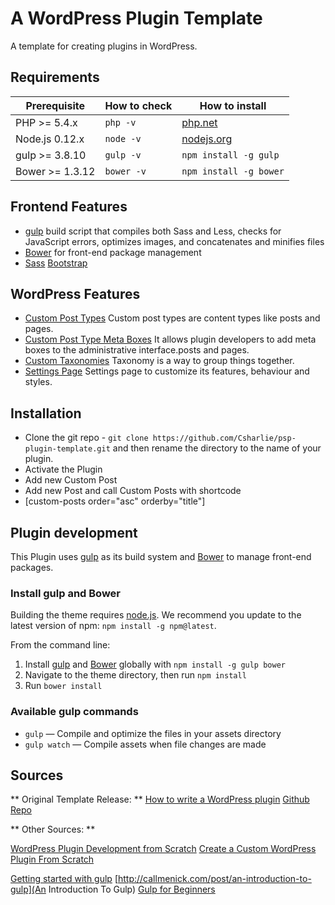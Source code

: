 # A WordPress Plugin Template #

A template for creating plugins in WordPress.

## Requirements

| Prerequisite    | How to check | How to install
| --------------- | ------------ | ------------- |
| PHP >= 5.4.x    | `php -v`     | [php.net](http://php.net/manual/en/install.php) |
| Node.js 0.12.x  | `node -v`    | [nodejs.org](http://nodejs.org/) |
| gulp >= 3.8.10  | `gulp -v`    | `npm install -g gulp` |
| Bower >= 1.3.12 | `bower -v`   | `npm install -g bower` |

## Frontend Features

* [gulp](http://gulpjs.com/) build script that compiles both Sass and Less, checks for JavaScript errors, optimizes images, and concatenates and minifies files
* [Bower](http://bower.io/) for front-end package management
* [Sass](https://github.com/twbs/bootstrap-sass) [Bootstrap](http://getbootstrap.com/)

## WordPress Features

* [Custom Post Types](https://codex.wordpress.org/Post_Types) Custom post types are content types like posts and pages.
* [Custom Post Type Meta Boxes](https://codex.wordpress.org/Function_Reference/add_meta_box) It allows plugin developers to add meta boxes to the administrative interface.posts and pages.
* [Custom Taxonomies](https://codex.wordpress.org/Taxonomies) Taxonomy is a way to group things together.
* [Settings Page](https://codex.wordpress.org/Creating_Options_Pages) Settings page to customize its features, behaviour and styles.

## Installation

* Clone the git repo - `git clone https://github.com/Csharlie/psp-plugin-template.git` and then rename the directory to the name of your plugin.
* Activate the Plugin
* Add new Custom Post
* Add new Post and call Custom Posts with shortcode
* [custom-posts order="asc" orderby="title"]

## Plugin development

This Plugin uses [gulp](http://gulpjs.com/) as its build system and [Bower](http://bower.io/) to manage front-end packages.

### Install gulp and Bower

Building the theme requires [node.js](http://nodejs.org/download/). We recommend you update to the latest version of npm: `npm install -g npm@latest`.

From the command line:

1. Install [gulp](http://gulpjs.com) and [Bower](http://bower.io/) globally with `npm install -g gulp bower`
2. Navigate to the theme directory, then run `npm install`
3. Run `bower install`

### Available gulp commands

* `gulp` — Compile and optimize the files in your assets directory
* `gulp watch` — Compile assets when file changes are made

## Sources

** Original Template Release: **
[How to write a WordPress plugin](http://www.yaconiello.com/blog/how-to-write-wordpress-plugin/)
[Github Repo](https://github.com/fyaconiello/wp_plugin_template)

** Other Sources: **

[WordPress Plugin Development from Scratch](http://www.1stwebdesigner.com/wordpress-plugin-development-course-designers-1/)
[Create a Custom WordPress Plugin From Scratch](http://code.tutsplus.com/tutorials/create-a-custom-wordpress-plugin-from-scratch--net-2668)

[Getting started with gulp](https://markgoodyear.com/2014/01/getting-started-with-gulp/)
[http://callmenick.com/post/an-introduction-to-gulp](An Introduction To Gulp)
[Gulp for Beginners](https://css-tricks.com/gulp-for-beginners/)